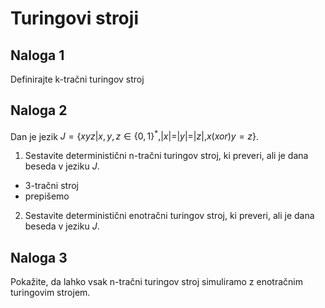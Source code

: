 # Turingovi stroji

## Naloga 1

Definirajte k-tračni turingov stroj

## Naloga 2

Dan je jezik $J = \{ xyz | x, y, z \in \{0, 1\}^*, |x| = |y| = |z|, x (xor) y = z \}$.

1. Sestavite deterministični n-tračni turingov stroj, ki preveri, ali je dana beseda v jeziku $J$.
- 3-tračni stroj
- prepišemo 

2. Sestavite deterministični enotračni turingov stroj, ki preveri, ali je dana beseda v jeziku $J$.

## Naloga 3

Pokažite, da lahko vsak n-tračni turingov stroj simuliramo z enotračnim turingovim strojem.